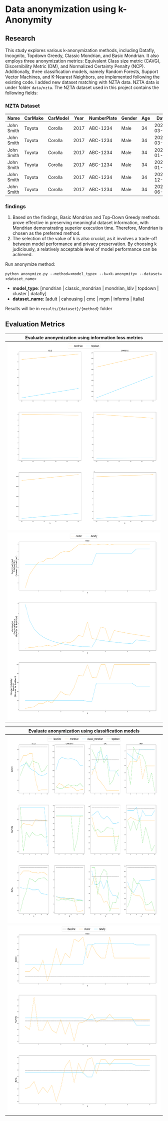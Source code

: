 # Data anonymization using k-Anonymity
## Research
This study explores various k-anonymization methods, including Datafly, Incognito, Topdown Greedy, Classic Mondrian, and Basic Mondrian. It also employs three anonymization metrics: Equivalent Class size metric (CAVG), Discernibility Metric (DM), and Normalized Certainty Penalty (NCP). Additionally, three classification models, namely Random Forests, Support Vector Machines, and K-Nearest Neighbors, are implemented following the existing code. I added new dataset matching with NZTA data.
NZTA data is under folder `data/nzta`. The NZTA dataset used in this project contains the following fields:
### NZTA Dataset

| Name        | CarMake     | CarModel | Year | NumberPlate | Gender | Age | Date       | PrimaryContributor | CrashSeverity | Zipcode |
|-------------|-------------|----------|------|-------------|--------|-----|------------|--------------------|---------------|---------|
| John Smith  | Toyota      | Corolla  | 2017 | ABC-1234    | Male   | 34  | 2021-03-12 | Yes                | non-fatal     | 65001   |
| John Smith  | Toyota      | Corolla  | 2017 | ABC-1234    | Male   | 34  | 2022-03-31 | No                 | non-fatal     | 94005   |
| John Smith  | Toyota      | Corolla  | 2017 | ABC-1234    | Male   | 34  | 2022-01-01 | No                 | extremely     | 42955   |
| John Smith  | Toyota      | Corolla  | 2017 | ABC-1234    | Male   | 34  | 2022-01-14 | Yes                | extremely     | 36306   |
| John Smith  | Toyota      | Corolla  | 2017 | ABC-1234    | Male   | 34  | 2021-12-02 | No                 | non-fatal     | 41615   |
| John Smith  | Toyota      | Corolla  | 2017 | ABC-1234    | Male   | 34  | 2021-06-12 | No                 | extremely     | 65675   |

### findings
1. Based on the findings, Basic Mondrian and Top-Down Greedy methods prove effective in preserving meaningful dataset information, with Mondrian demonstrating superior execution time. Therefore, Mondrian is chosen as the preferred method. 
2. The selection of the value of k is also crucial, as it involves a trade-off between model performance and privacy preservation. By choosing k judiciously, a relatively acceptable level of model performance can be achieved.

Run anonymize method:
```
python anonymize.py --method=<model_type> --k=<k-anonymity> --dataset=<dataset_name>
```
- **model_type**: [mondrian | classic_mondrian | mondrian_ldiv | topdown | cluster | datafly]
- **dataset_name**: [adult | cahousing | cmc | mgm | informs | italia]

Results will be in ```results/{dataset}/{method}``` folder


## Evaluation Metrics
  
| Evaluate anonymization using information loss metrics |
|:-------------------------:|
|<img width="1000" height="600" alt="screen" src="result/metrics.png"> |
|<img width="1000" height="600" alt="screen" src="result/metrics2.png"> |
  

| Evaluate anonymization using classification models |
|:-------------------------:|
|<img width="1000" height="600" alt="screen" src="result/metrics_ml.png"> |
|<img width="1000" height="600" alt="screen" src="result/metrics_ml2.png"> |
